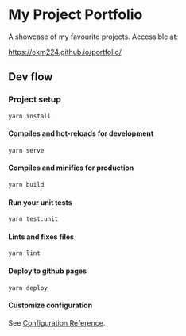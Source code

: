 # My Project Portfolio
A showcase of my favourite projects. Accessible at: 

https://ekm224.github.io/portfolio/

## Dev flow

### Project setup
```
yarn install
```

#### Compiles and hot-reloads for development
```
yarn serve
```

#### Compiles and minifies for production
```
yarn build
```

#### Run your unit tests
```
yarn test:unit
```

#### Lints and fixes files
```
yarn lint
```

#### Deploy to github pages
```
yarn deploy
```

#### Customize configuration
See [Configuration Reference](https://cli.vuejs.org/config/).
